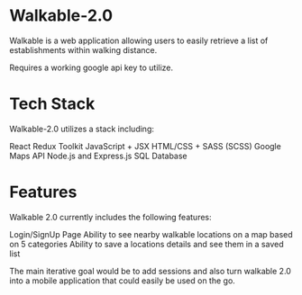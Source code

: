# Walkable-2.0
Walkable is a web application allowing users to easily retrieve a list of establishments within walking distance.

Requires a working google api key to utilize.


# Tech Stack
Walkable-2.0 utilizes a stack including:

React
Redux Toolkit
JavaScript + JSX
HTML/CSS + SASS (SCSS)
Google Maps API
Node.js and Express.js
SQL Database


# Features
Walkable 2.0 currently includes the following features:

Login/SignUp Page
Ability to see nearby walkable locations on a map based on 5 categories
Ability to save a locations details and see them in a saved list

The main iterative goal would be to add sessions and also turn walkable 2.0 into a mobile application that could easily be used on the go.
